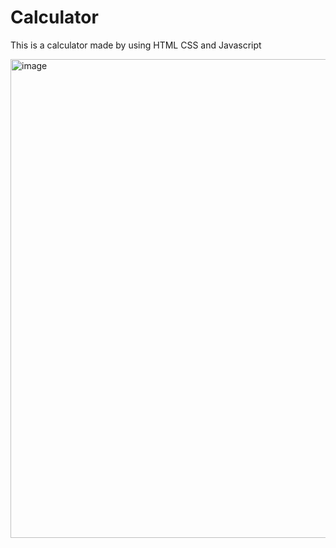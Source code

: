 # Calculator
This is a calculator made by using HTML CSS and Javascript

<img width="766" alt="image" src="https://github.com/Sakshi2502/Calculator/assets/94787680/21961e70-7da8-4275-a9ea-3d8a2cdcbe10">
